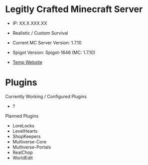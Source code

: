 # Legitly Crafted Minecraft Server

- IP: XX.X.XXX.XX

- Realistic / Custom Survival

- Current MC Server Version: 1.7.10

- Spigot Version: Spigot-1646 (MC: 1.7.10)

- [Temp Website](https://sites.google.com/site/legitlycrafted/)

# Plugins
Currently Working / Configured Plugins

- ?

Planned Plugins

- LoreLocks
- LevelHearts
- ShopKeepers
- Multiverse-Core
- Multiverse-Portals
- RealChop
- WorldEdit
